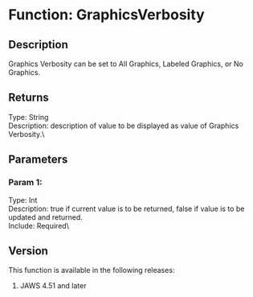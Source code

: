 # Function: GraphicsVerbosity

## Description

Graphics Verbosity can be set to All Graphics, Labeled Graphics, or No
Graphics.

## Returns

Type: String\
Description: description of value to be displayed as value of Graphics
Verbosity.\

## Parameters

### Param 1:

Type: Int\
Description: true if current value is to be returned, false if value is
to be updated and returned.\
Include: Required\

## Version

This function is available in the following releases:

1.  JAWS 4.51 and later
